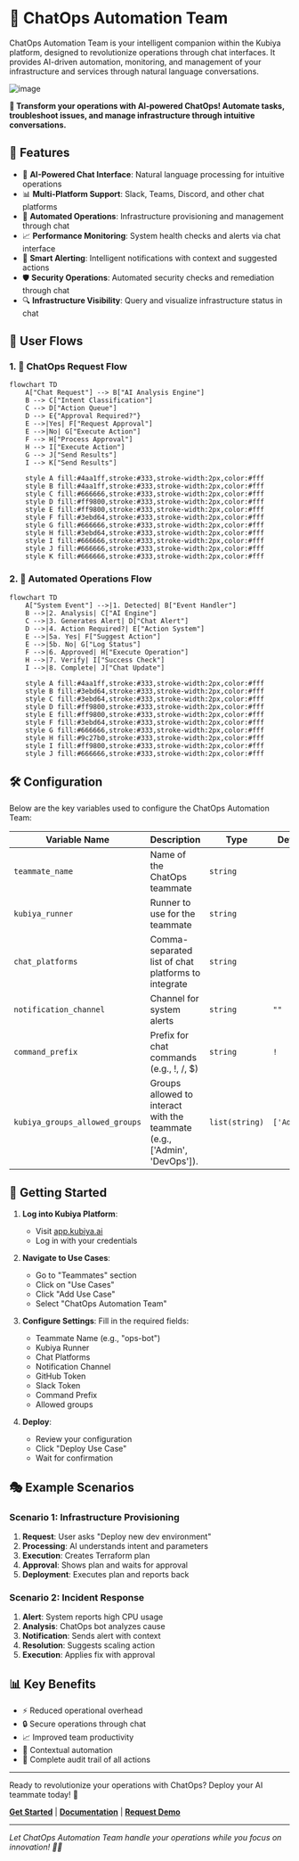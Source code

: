 # 🚀 ChatOps Automation Team

ChatOps Automation Team is your intelligent companion within the Kubiya platform, designed to revolutionize operations through chat interfaces. It provides AI-driven automation, monitoring, and management of your infrastructure and services through natural language conversations.

![image](https://github.com/user-attachments/assets/chatops-banner.png)

**🎯 Transform your operations with AI-powered ChatOps! Automate tasks, troubleshoot issues, and manage infrastructure through intuitive conversations.**

## 🌟 Features

- 🤖 **AI-Powered Chat Interface**: Natural language processing for intuitive operations
- 📊 **Multi-Platform Support**: Slack, Teams, Discord, and other chat platforms
- 🔄 **Automated Operations**: Infrastructure provisioning and management through chat
- 📈 **Performance Monitoring**: System health checks and alerts via chat interface
- 🚨 **Smart Alerting**: Intelligent notifications with context and suggested actions
- 🛡️ **Security Operations**: Automated security checks and remediation through chat
- 🔍 **Infrastructure Visibility**: Query and visualize infrastructure status in chat

## 🔄 User Flows

### 1. 💬 ChatOps Request Flow

```mermaid
flowchart TD
    A["Chat Request"] --> B["AI Analysis Engine"]
    B --> C["Intent Classification"]
    C --> D["Action Queue"]
    D --> E{"Approval Required?"}
    E -->|Yes| F["Request Approval"]
    E -->|No| G["Execute Action"]
    F --> H["Process Approval"]
    H --> I["Execute Action"]
    G --> J["Send Results"]
    I --> K["Send Results"]

    style A fill:#4aa1ff,stroke:#333,stroke-width:2px,color:#fff
    style B fill:#4aa1ff,stroke:#333,stroke-width:2px,color:#fff
    style C fill:#666666,stroke:#333,stroke-width:2px,color:#fff
    style D fill:#ff9800,stroke:#333,stroke-width:2px,color:#fff
    style E fill:#ff9800,stroke:#333,stroke-width:2px,color:#fff
    style F fill:#3ebd64,stroke:#333,stroke-width:2px,color:#fff
    style G fill:#666666,stroke:#333,stroke-width:2px,color:#fff
    style H fill:#3ebd64,stroke:#333,stroke-width:2px,color:#fff
    style I fill:#666666,stroke:#333,stroke-width:2px,color:#fff
    style J fill:#666666,stroke:#333,stroke-width:2px,color:#fff
    style K fill:#666666,stroke:#333,stroke-width:2px,color:#fff
```

### 2. 🔐 Automated Operations Flow

```mermaid
flowchart TD
    A["System Event"] -->|1. Detected| B["Event Handler"]
    B -->|2. Analysis| C["AI Engine"]
    C -->|3. Generates Alert| D["Chat Alert"]
    D -->|4. Action Required?| E["Action System"]
    E -->|5a. Yes| F["Suggest Action"]
    E -->|5b. No| G["Log Status"]
    F -->|6. Approved| H["Execute Operation"]
    H -->|7. Verify| I["Success Check"]
    I -->|8. Complete| J["Chat Update"]

    style A fill:#4aa1ff,stroke:#333,stroke-width:2px,color:#fff
    style B fill:#3ebd64,stroke:#333,stroke-width:2px,color:#fff
    style C fill:#3ebd64,stroke:#333,stroke-width:2px,color:#fff
    style D fill:#ff9800,stroke:#333,stroke-width:2px,color:#fff
    style E fill:#ff9800,stroke:#333,stroke-width:2px,color:#fff
    style F fill:#3ebd64,stroke:#333,stroke-width:2px,color:#fff
    style G fill:#666666,stroke:#333,stroke-width:2px,color:#fff
    style H fill:#9c27b0,stroke:#333,stroke-width:2px,color:#fff
    style I fill:#ff9800,stroke:#333,stroke-width:2px,color:#fff
    style J fill:#666666,stroke:#333,stroke-width:2px,color:#fff
```

## 🛠️ Configuration

Below are the key variables used to configure the ChatOps Automation Team:

| Variable Name | Description | Type | Default |
|---------------|-------------|------|---------|
| `teammate_name` | Name of the ChatOps teammate | `string` | |
| `kubiya_runner` | Runner to use for the teammate | `string` | |
| `chat_platforms` | Comma-separated list of chat platforms to integrate | `string` | |
| `notification_channel` | Channel for system alerts | `string` | `""` |
| `command_prefix` | Prefix for chat commands (e.g., !, /, $) | `string` | `!` |
| `kubiya_groups_allowed_groups` | Groups allowed to interact with the teammate (e.g., ['Admin', 'DevOps']). | `list(string)` | `['Admin'] ` |

## 🚀 Getting Started

1. **Log into Kubiya Platform**:
   - Visit [app.kubiya.ai](https://app.kubiya.ai)
   - Log in with your credentials

2. **Navigate to Use Cases**:
   - Go to "Teammates" section
   - Click on "Use Cases"
   - Click "Add Use Case"
   - Select "ChatOps Automation Team"

3. **Configure Settings**:
   Fill in the required fields:
   - Teammate Name (e.g., "ops-bot")
   - Kubiya Runner
   - Chat Platforms
   - Notification Channel
   - GitHub Token
   - Slack Token
   - Command Prefix
   - Allowed groups

4. **Deploy**:
   - Review your configuration
   - Click "Deploy Use Case"
   - Wait for confirmation

## 🎭 Example Scenarios

### Scenario 1: Infrastructure Provisioning

1. **Request**: User asks "Deploy new dev environment"
2. **Processing**: AI understands intent and parameters
3. **Execution**: Creates Terraform plan
4. **Approval**: Shows plan and waits for approval
5. **Deployment**: Executes plan and reports back

### Scenario 2: Incident Response

1. **Alert**: System reports high CPU usage
2. **Analysis**: ChatOps bot analyzes cause
3. **Notification**: Sends alert with context
4. **Resolution**: Suggests scaling action
5. **Execution**: Applies fix with approval

## 📊 Key Benefits

- ⚡ Reduced operational overhead
- 🔒 Secure operations through chat
- 📈 Improved team productivity
- 🎯 Contextual automation
- 📝 Complete audit trail of all actions

---

Ready to revolutionize your operations with ChatOps? Deploy your AI teammate today! 🚀

**[Get Started](https://app.kubiya.ai)** | **[Documentation](https://docs.kubiya.ai)** | **[Request Demo](https://kubiya.ai)**

---

*Let ChatOps Automation Team handle your operations while you focus on innovation! 💬✨* 
